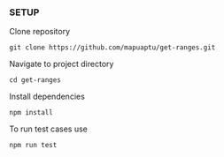 ### SETUP
Clone repository
```
git clone https://github.com/mapuaptu/get-ranges.git
```

Navigate to project directory

```
cd get-ranges
```

Install dependencies
```
npm install
```

To run test cases use
```
npm run test
```
